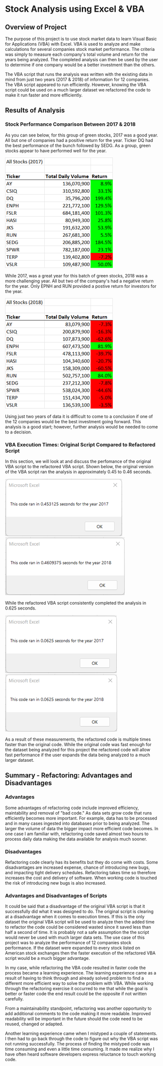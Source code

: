 # Stock Analysis using Excel & VBA

## Overview of Project

The purpose of this project is to use stock market data to learn Visual Basic for Applications (VBA) with Excel. VBA is used to analyze and make calculations for several companies stock market performance. The criteria was simply to measure each company's total volume and return for the years being analyzed. The completed analysis can then be used by the user to determine if one company would be a better investment than the others. 

The VBA script that runs the analysis was written with the existing data in mind from just two years (2017 & 2018) of information for 12 companies. The VBA script appeared to run efficiently. However, knowing the VBA script could be used on a much larger dataset we refactored the code to make it run faster and more efficiently.

## Results of Analysis

### Stock Performance Comparison Between 2017 & 2018

As you can see below, for this group of green stocks, 2017 was a good year. All but one of companies had a positive return for the year. Ticker DQ had the best performance of the bunch followed by SEDG. As a group, green stocks appear to have performed well for the year. 

![2017 Analysis Results](/Resources/2017_Analysis_Results.png)

While 2017, was a great year for this batch of green stocks, 2018 was a more challenging year. All but two of the company's had a negative return for the year. Only EPNH and RUN provided a postive return for investors for the year.

![2018 Analysis Results](/Resources/2018_Analysis_Results.png)

Using just two years of data it is difficult to come to a conclusion if one of the 12 companies would be the best investment going forward. This analysis is a good start; however, further analysis would be needed to come to a decision.

### VBA Execution Times: Original Script Compared to Refactored Script

In this section, we will look at and discuss the perfomance of the original VBA script to the refactored VBA script. Shown below, the original version of the VBA script ran the analysis in approximately 0.45 to 0.46 seconds.

![2017 Original Code Run Time](/Resources/VBA_Challenge_2017_Original_Code.png)
![2018 Original Code Run Time](/Resources/VBA_Challenge_2018_Original_Code.png)

While the refactored VBA script consistently completed the analysis in 0.625 seconds.

![2017 Refactored Code Run Time](/Resources/VBA_Challenge_2017.png)
![2018 Refactored Code Run Time](/Resources/VBA_Challenge_2018.png)

As a result of these measurements, the refactored code is multiple times faster than the original code. While the original code was fast enough for the dataset being analyzed for this project the refactored code will allow fast performance if the user expands the data being analyzed to a much larger dataset.

## Summary - Refactoring: Advantages and Disadvantages

### Advantages
Some advantages of refactoring code include improved efficiency, maintability and removal of "bad code." As data sets grow code that runs efficiently becomes more important. For example, data has to be processed and in many cases ingested into databases prior to being analyzed. The larger the volume of data the bigger impact more efficient code becomes. In one case I am familiar with, refactoring code saved almost two hours to process daily data making the data available for analysis much sooner.

### Disadvantages
Refactoring code clearly has its benefits but they do come with costs. Some disadvantages are increased expense, chance of introducing new bugs, and impacting tight delivery schedules. Refactoring takes time so therefore increases the cost and delivery of software. When working code is touched the risk of introducing new bugs is also increased. 

### Advantages and Disadvantages of Scripts
It could be said that a disadvantage of the original VBA script is that it successfully did what it was designed to do. The original script is clearing at a disadvantage when it comes to execution times. If this is the only dataset the original VBA script will be used to analyze then the added time to refactor the code could be considered wasted since it saved less than half a second of time. It is probably not a safe assumption the the script would never be used with much larger data sets. The use case of this project was to analyze the performance of 12 companies stock performance. If the dataset were expanded to every stock listed on American stock exchanges then the faster execution of the refactored VBA script would be a much bigger advantage.





In my case, while refactoring the VBA code resulted in faster code the process became a learning experience. The learning experience came as a result of having to think through and already solved problem to find a different more efficient way to solve the problem with VBA. While working through the refactoring exercise it occurred to me that while the goal is better or faster code the end result could be the opposite if not written carefully.

From a maintainability standpoint, refactoring was another opportunity to add additional comments to the code making it more readable. Improved readability will be important in the future should the code need to be reused, changed or adapted.

Another learning experience came when I mistyped a couple of statements. I then had to go back through the code to figure out why the VBA script was not running successfully. The process of finding the mistyped code was time consuming and even a little time consuming. It made me realize why I have often heard software developers express reluctance to touch working code.


